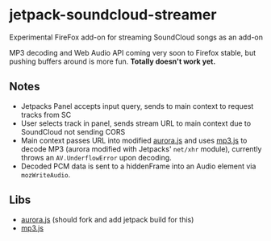 # jetpack-soundcloud-streamer

Experimental FireFox add-on for streaming SoundCloud songs as an add-on

MP3 decoding and Web Audio API coming very soon to Firefox stable, but pushing buffers around is more fun. __Totally doesn't work yet.__

## Notes

* Jetpacks Panel accepts input query, sends to main context to request tracks from SC
* User selects track in panel, sends stream URL to main context due to SoundCloud not sending CORS
* Main context passes URL into modified [aurora.js](https://github.com/ofmlabs/aurora.js) and uses [mp3.js](https://github.com/devongovett/mp3.js) to decode MP3 (aurora modified with Jetpacks' `net/xhr` module), currently throws an `AV.UnderflowError` upon decoding.
* Decoded PCM data is sent to a hiddenFrame into an Audio element via `mozWriteAudio`.

## Libs

* [aurora.js](https://github.com/ofmlabs/aurora.js) (should fork and add jetpack build for this)
* [mp3.js](https://github.com/devongovett/mp3.js)
